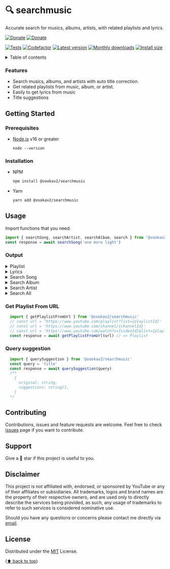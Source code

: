 <!-- URLs  -->

[actions]: https://github.com/vookav2/searchmusic/actions
[issues]: https://github.com/vookav2/searchmusic/issues
[nodejs]: https://nodejs.org/
[codefactor]: https://www.codefactor.io/repository/github/vookav2/searchmusic
[npm]: https://www.npmjs.com/package/@vookav2/searchmusic
[versions]: https://www.npmjs.com/package/@vookav2/searchmusic?activeTab=versions
[size]: https://packagephobia.now.sh/result?p=@vookav2/searchmusic
[buymeacoffee]: https://www.buymeacoffee.com/daphinokio
[saweria]: https://saweria.co/daphino
[mailto]: mailto:davinomoehdanino@gmail.com

# 🔍 searchmusic

Accurate search for musics, albums, artists, with related playlists and lyrics.

[![Donate](https://img.shields.io/badge/donate-30363D?style=for-the-badge&logo=GitHub-Sponsors&logoColor=#white)][buymeacoffee]
[![Donate](https://img.shields.io/badge/SAWERIA-faae2b?style=for-the-badge&logo=GitHub-Sponsors&logoColor=#white)][saweria]

[![Tests](https://github.com/vookav2/searchmusic/actions/workflows/build.yml/badge.svg)][actions]
[![Codefactor](https://www.codefactor.io/repository/github/vookav2/searchmusic/badge)][codefactor]
[![Latest version](https://img.shields.io/npm/v/@vookav2/searchmusic?color=%2335C757)][versions]
[![Monthly downloads](https://img.shields.io/npm/dm/@vookav2/searchmusic)][npm]
[![Install size](https://packagephobia.now.sh/badge?p=@vookav2/searchmusic)][size]

<details>
  <summary>Table of contents</summary>
  <ol>
     <li>
       <a href="#features">Features</a>
     </li>
     <li>
       <a href="#getting-started">Getting Started</a>
       <ul>
         <li>
           <a href="#prerequisites">Prerequisites</a>
         </li>
         <li>
           <a href="#installation">Installation</a>
         </li>
       </ul>
     </li>
    <li>
       <a href="#usage">Usage</a>
       <ul>
         <li>
           <a href="#output">Output</a>
         </li>
         <li>
           <a href="#get-playlist-from-url">Get Playlist From URL</a>
         </li>
         <li>
           <a href="#query-suggestion">Query Suggestion</a>
         </li>
       </ul>
     </li>
    <li>
       <a href="#contributing">Contributing</a>
     </li>
    <li>
       <a href="#disclaimer">Disclaimer</a>
     </li>
    <li>
       <a href="#support">Support</a>
     </li>
    <li>
       <a href="#license">License</a>
     </li>
  </ol>
</details>

### Features

- Search musics, albums, and artists with auto title correction.
- Get related playlists from music, album, or artist.
- Easily to get lyrics from music
- Title suggestions

## Getting Started

### Prerequisites

- [Node.js][nodejs] v16 or greater
  ```
  node --version
  ```

### Installation

- NPM
  ```sh
  npm install @vookav2/searchmusic
  ```
- Yarn
  ```sh
  yarn add @vookav2/searchmusic
  ```

## Usage

Import functions that you need.

```ts
import { searchSong, searchArtist, searchAlbum, search } from '@vookav2/searchmusic'
const response = await searchSong('one more light')
```

### Output

<details>
<summary>Playlist</summary>
<p>

```js
{
  playlistId: string,
  playlistTitle: string,
  isInfinite: boolean,
  token: string,
  hash: string, // md5(playlistId + playlistTitle)
  length: number,
  songs: Song[],
}
```

</p>
</details>

<details>
<summary>Lyrics</summary>
<p>

```js
{
  lyrics: string,
  source: {
    name: string,
    url: string,
    link: string,
  },
}
```

</p>
</details>

<details>
<summary>Search Song</summary>
<p>

```js
{
  search: {
    type: string,
    query: string,
    correctedQuery: string,
  },
  song: {
    id: string,
    title: string,
    url: string,
    hash: string, // md5(id + title + channel.name)
    channel: {
      id: string,
      name: string,
    },
    album: {
      id: string,
      title: string,
    },
    explicit: boolean,
    durationMiliseconds: number,
    durationString: string,
    thumbnail: string,
    selected: boolean,
    getLyrics: () => Promise<Lyrics>,
    getPlaylist: () => Promise<Playlist>,
  }
}
```

</p>
</details>
  
<details>
<summary>Search Album</summary>
<p>

```js
{
  search: {
    type: string,
    query: string,
    correctedQuery: string,
  },
  album: {
    id: string,
    title: string,
    thumbnail: string,
    explicit: boolean,
    hash: string, // md5(id + title + channel.name)
    channel: {
      id: string,
      name: string,
    },
    getPlaylist: () => Promise<Playlist>,
  }
}
```

</p>
</details>
  
<details>
<summary>Search Artist</summary>
<p>

```js
{
  search: {
    type: string,
    query: string,
    correctedQuery: string,
  },
  artist: {
    id: string,
    name: string,
    url: string,
    thumbnail: string,
    hash: string, // md5(id + name)
    getPlaylist: () => Promise<Playlist>,
  }
}
```

</p>
</details>

<details>
<summary>Search All</summary>
<p>

```js
{
  search: {
    type: string,
    query: string,
    correctedQuery: string,
  },
  result: Song | Album | Channel
}
```

</p>
</details>

### Get Playlist From URL
```ts
  import { getPlaylistFromUrl } from '@vookav2/searchmusic'
  // const url = 'https://www.youtube.com/playlist?list={playlistId}'
  // const url = 'https://www.youtube.com/channel/{channelId}'
  // const url = 'https://www.youtube.com/watch?v={videoId}&list={playlistId}'
  const response = await getPlaylistFromUrl(url) // => Playlist
```

### Query suggestion
```ts
  import { querySuggestion } from '@vookav2/searchmusic'
  const query = 'title'
  const response = await querySuggestion(query)
  /**
    {
      original: string,
      suggestions: string[],
    }
  */
```

## Contributing

Contributions, issues and feature requests are welcome. Feel free to check [issues][issues] page if you want to contribute.

## Support

Give a 🌟 star if this project is useful to you.

## Disclaimer

This project is not affiliated with, endorsed, or sponsored by YouTube or any of their affiliates or subsidiaries. All trademarks, logos and brand names are the property of their respective owners, and are used only to directly describe the services being provided, as such, any usage of trademarks to refer to such services is considered nominative use.

Should you have any questions or concerns please contact me directly via [email][mailto].

## License

Distributed under the [MIT](https://github.com/vookav2/searchmusic/blob/main/LICENSE) License.
  
([⬆ back to top](#-searchmusic))
